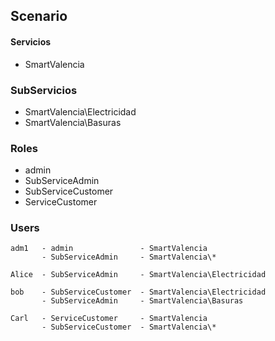 ## Scenario

####  Servicios
 * SmartValencia

                     
### SubServicios
 * SmartValencia\Electricidad
 * SmartValencia\Basuras


### Roles
 * admin
 * SubServiceAdmin
 * SubServiceCustomer
 * ServiceCustomer


### Users
```
adm1   - admin               - SmartValencia
       - SubServiceAdmin     - SmartValencia\*

Alice  - SubServiceAdmin     - SmartValencia\Electricidad

bob    - SubServiceCustomer  - SmartValencia\Electricidad
       - SubServiceAdmin     - SmartValencia\Basuras

Carl   - ServiceCustomer     - SmartValencia
       - SubServiceCustomer  - SmartValencia\*
```
